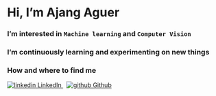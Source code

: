 # Hi, I’m Ajang Aguer
### I’m interested in ``Machine learning`` and ``Computer Vision``
### I’m continuously learning and experimenting on new things
### How and where to find me
<p>
  <a href="https://www.linkedin.com/in/ajang-bul/[removed]" rel="nofollow noreferrer">
    <img src="https://i.stack.imgur.com/gVE0j.png" alt="linkedin"> LinkedIn
  </a> &nbsp; 
  <a href="https://github.com/Ajang-aguer/[remove]" rel="nofollow noreferrer">
    <img src="https://i.stack.imgur.com/tskMh.png" alt="github"> Github
  </a>
</p>

<!---
Ajang-aguer/Ajang-aguer is a ✨ special ✨ repository because its `README.md` (this file) appears on your GitHub profile.
You can click the Preview link to take a look at your changes.
--->

